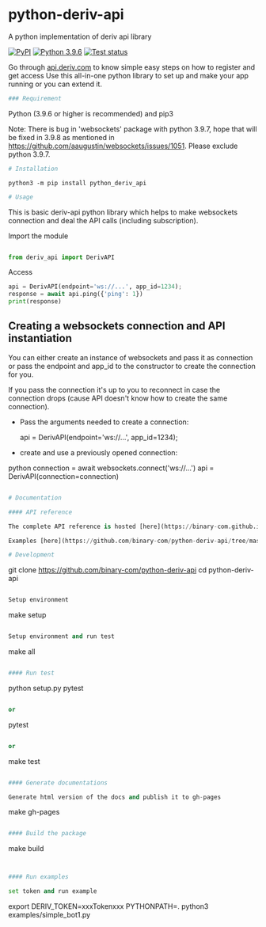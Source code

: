 # python-deriv-api

 A python implementation of deriv api library

[![PyPI](https://img.shields.io/pypi/v/python_deriv_api.svg?style=flat-square)](https://pypi.org/project/python_deriv_api/)
[![Python 3.9.6](https://img.shields.io/badge/python-3.9.6-blue.svg)](https://www.python.org/download/releases/3.9.6/)
[![Test status](https://circleci.com/gh/binary-com/python-deriv-api.svg?style=shield&circle-token=8b7c7b39615ea83053044854105bf90975b18126)](https://app.circleci.com/pipelines/github/binary-com/python-deriv-api)

 Go through [api.deriv.com](https://api.deriv.com/) to know simple easy steps on how to register and get access
Use this all-in-one python library to set up and make your app running or you can extend it.

```python
### Requirement
```

Python (3.9.6 or higher is recommended) and pip3

Note: There is bug in 'websockets' package with python 3.9.7, hope that will be fixed in 3.9.8 as mentioned in
<https://github.com/aaugustin/websockets/issues/1051>. Please exclude python 3.9.7.

```python
# Installation
```

`python3 -m pip install python_deriv_api`

```python
# Usage
```

This is basic deriv-api python library which helps to make websockets connection and
deal the API calls (including subscription).

Import the module

```python

```

```python
from deriv_api import DerivAPI
```

Access

```python
api = DerivAPI(endpoint='ws://...', app_id=1234);
response = await api.ping({'ping': 1})
print(response) 
```

## Creating a websockets connection and API instantiation

You can either create an instance of websockets and pass it as connection
    or
pass the endpoint and app_id to the constructor to create the connection for you.

If you pass the connection it's up to you to reconnect in case the connection drops (cause API doesn't know how to create the same connection).

- Pass the arguments needed to create a connection:

   api = DerivAPI(endpoint='ws://...', app_id=1234);

- create and use a previously opened connection:

python
   connection = await websockets.connect('ws://...')
   api = DerivAPI(connection=connection)

```python

# Documentation

#### API reference

The complete API reference is hosted [here](https://binary-com.github.io/python-deriv-api/)

Examples [here](https://github.com/binary-com/python-deriv-api/tree/master/examples)

# Development

```

git clone <https://github.com/binary-com/python-deriv-api>
cd python-deriv-api

```python

Setup environment

```

make setup

```python

Setup environment and run test

```

make all

```python

#### Run test

```

python setup.py pytest

```python

or

```

pytest

```python

or

```

make test

```python

#### Generate documentations

Generate html version of the docs and publish it to gh-pages

```

make gh-pages

```python

#### Build the package

```

make build

```python
```

```python

#### Run examples

set token and run example

```

export DERIV_TOKEN=xxxTokenxxx
PYTHONPATH=. python3 examples/simple_bot1.py
```python
